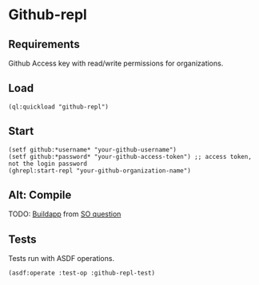 # Github-repl

## Requirements
Github Access key with read/write permissions for organizations.

## Load
```common-lisp
(ql:quickload "github-repl")
```

## Start
```common-lisp
(setf github:*username* "your-github-username")
(setf github:*password* "your-github-access-token") ;; access token, not the login password
(ghrepl:start-repl "your-github-organization-name")
```

## Alt: Compile
TODO: [Buildapp](buildapp-url) from [SO question][so-question-url]

## Tests
Tests run with ASDF operations.

```common-lisp
(asdf:operate :test-op :github-repl-test)
```

[buildapp-url]: http://xach.com/lisp/buildapp/
[so-question-url]: http://stackoverflow.com/q/20583677/301431

